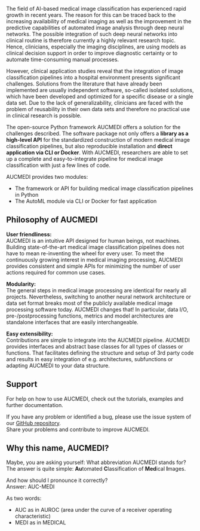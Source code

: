 The field of AI-based medical image classification has experienced rapid growth in recent years. The reason for this can be traced back to the increasing availability of medical imaging as well as the improvement in the predictive capabilities of automated image analysis through deep neural networks⁠. The possible integration of such deep neural networks into clinical routine is therefore currently a highly relevant research topic. Hence, clinicians, especially the imaging disciplines, are using models as clinical decision support in order to improve diagnostic certainty or to automate time-consuming manual processes.

However, clinical application studies reveal that the integration of image classification pipelines into a hospital environment presents significant challenges. Solutions from the literature that have already been implemented are usually independent software, so-called isolated solutions, which have been developed and optimized for a specific disease or a single data set⁠. Due to the lack of generalizability, clinicians are faced with the problem of reusability in their own data sets and therefore no practical use in clinical research is possible.

The open-source Python framework AUCMEDI offers a solution for the challenges described. The software package not only offers a **library as a high-level API** for the standardized construction of modern medical image classification pipelines, but also reproducible installation and **direct application via CLI or Docker**. With AUCMEDI, researchers are able to set up a complete and easy-to-integrate pipeline for medical image classification with just a few lines of code.

AUCMEDI provides two modules:  
- The framework or API for building medical image classification pipelines in Python  
- The AutoML module via CLI or Docker for fast application  

## Philosophy of AUCMEDI

**User friendliness:**  
AUCMEDI is an intuitive API designed for human beings, not machines. Building state-of-the-art medical image classification pipelines does not have to mean re-inventing the wheel for every user. To meet the continuously growing interest in medical imaging processing, AUCMEDI provides consistent and simple APIs for minimizing the number of user actions required for common use cases.

**Modularity:**  
The general steps in medical image processing are identical for nearly all projects. Nevertheless, switching to another neural network architecture or data set format breaks most of the publicly available medical image processing software today. AUCMEDI changes that! In particular, data I/O, pre-/postprocessing functions, metrics and model architectures are standalone interfaces that are easily interchangeable.

**Easy extensibility:**  
Contributions are simple to integrate into the AUCMEDI pipeline. AUCMEDI provides interfaces and abstract base classes for all types of classes or functions. That facilitates defining the structure and setup of 3rd party code and results in easy integration of e.g. architectures, subfunctions or adapting AUCMEDI to your data structure.

## Support

For help on how to use AUCMEDI, check out the tutorials, examples and further documentation.

If you have any problem or identified a bug, please use the issue system of our [GitHub repository](https://github.com/frankkramer-lab/aucmedi).  
Share your problems and contribute to improve AUCMEDI.

## Why this name, AUCMEDI?

Maybe, you are asking yourself: What abbreviation AUCMEDI stands for?  
The answer is quite simple: <b>Au</b>tomated <b>C</b>lassification of <b>Med</b>ical <b>I</b>mages.

And how should I pronounce it correctly?  
Answer: AUC-MEDI

As two words:  
- AUC as in AUROC (area under the curve of a receiver operating characteristic)  
- MEDI as in MEDICAL  
